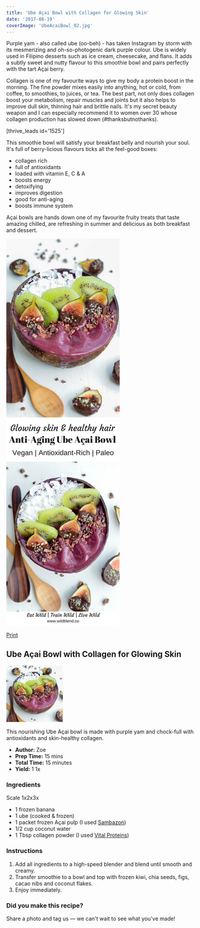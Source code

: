```yaml
---
title: 'Ube Açai Bowl with Collagen for Glowing Skin'
date: '2017-08-19'
coverImage: 'UbeAcaiBowl_02.jpg'
---
```


Purple yam - also called ube (oo-beh) - has taken Instagram by storm with its mesmerizing and oh-so-photogenic dark purple colour. Ube is widely used in Filipino desserts such as ice cream, cheesecake, and flans. It adds a subtly sweet and nutty flavour to this smoothie bowl and pairs perfectly with the tart Açai berry.

Collagen is one of my favourite ways to give my body a protein boost in the morning. The fine powder mixes easily into anything, hot or cold, from coffee, to smoothies, to juices, or tea. The best part, not only does collagen boost your metabolism, repair muscles and joints but it also helps to improve dull skin, thinning hair and brittle nails. It's my secret beauty weapon and I can especially recommend it to women over 30 whose collagen production has slowed down (#thanksbutnothanks).

\[thrive_leads id='1525'\]

This smoothie bowl will satisfy your breakfast belly and nourish your soul. It's full of berry-licious flavours ticks all the feel-good boxes:

- collagen rich
- full of antioxidants
- loaded with vitamin E, C & A
- boosts energy
- detoxifying
- improves digestion
- good for anti-aging
- boosts immune system

Açai bowls are hands down one of my favourite fruity treats that taste amazing chilled, are refreshing in summer and delicious as both breakfast and dessert.

![PIN Ube Acai Bowl](images/PIN-Ube-Acai-Bowl.jpg)

[Print](http://localhost:10003/ube-acai-bowl/print/1001/)

## Ube Açai Bowl with Collagen for Glowing Skin

![UBe Acai Bowl](images/ube-acai-bowl-schema.jpg)

This nourishing Ube Açai bowl is made with purple yam and chock-full with antioxidants and skin-healthy collagen.

- **Author:** Zoe
- **Prep Time:** 15 mins
- **Total Time:** 15 minutes
- **Yield:** 1 1x

### Ingredients

Scale 1x2x3x

- 1 frozen banana
- 1 ube (cooked & frozen)
- 1 packet frozen Açai pulp (I used [Sambazon](https://www.sambazon.com/superfruit-packs/))
- 1/2 cup coconut water
- 1 Tbsp collagen powder (I used [Vital Proteins](https://www.vitalproteins.com/products/vanilla-collagen-peptides))

### Instructions

1. Add all ingredients to a high-speed blender and blend until smooth and creamy.
2. Transfer smoothie to a bowl and top with frozen kiwi, chia seeds, figs, cacao nibs and coconut flakes.
3. Enjoy immediately.

### Did you make this recipe?

Share a photo and tag us — we can't wait to see what you've made!

<script type="text/javascript">(function(){ var buttonClass = 'tasty-recipes-scale-button', buttonActiveClass = 'tasty-recipes-scale-button-active', buttons = document.querySelectorAll('.tasty-recipes-scale-button'); if ( ! buttons ) { return; } /* frac.js (C) 2012-present SheetJS -- http://sheetjs.com */ /* bothEquals() avoids use of &&, which gets prettified by WordPress. */ var bothEquals = function( d1, d2, D ) { var ret = 0; if (d1<=D) { ret++; } if (d2<=D) { ret++; } return ret === 2; }; var frac=function frac(x,D,mixed){var n1=Math.floor(x),d1=1;var n2=n1+1,d2=1;if(x!==n1)while(bothEquals(d1,d2,D)){var m=(n1+n2)/(d1+d2);if(x===m){if(d1+d2<=D){d1+=d2;n1+=n2;d2=D+1}else if(d1>d2)d2=D+1;else d1=D+1;break}else if(x<m){n2=n1+n2;d2=d1+d2}else{n1=n1+n2;d1=d1+d2}}if(d1>D){d1=d2;n1=n2}if(!mixed)return[0,n1,d1];var q=Math.floor(n1/d1);return[q,n1-q*d1,d1]};frac.cont=function cont(x,D,mixed){var sgn=x<0?-1:1;var B=x*sgn;var P_2=0,P_1=1,P=0;var Q_2=1,Q_1=0,Q=0;var A=Math.floor(B);while(Q_1<D){A=Math.floor(B);P=A*P_1+P_2;Q=A*Q_1+Q_2;if(B-A<5e-8)break;B=1/(B-A);P_2=P_1;P_1=P;Q_2=Q_1;Q_1=Q}if(Q>D){if(Q_1>D){Q=Q_2;P=P_2}else{Q=Q_1;P=P_1}}if(!mixed)return[0,sgn*P,Q];var q=Math.floor(sgn*P/Q);return[q,sgn*P-q*Q,Q]}; buttons.forEach(function(button){ button.addEventListener('click', function(event){ event.preventDefault(); var recipe = event.target.closest('.tasty-recipes'); if ( ! recipe ) { return; } var otherButtons = recipe.querySelectorAll('.' + buttonClass); otherButtons.forEach(function(bt){ bt.classList.remove(buttonActiveClass); }); button.classList.add(buttonActiveClass); <div></div> /* Scales all scalable amounts. */ var scalables = recipe.querySelectorAll('span[data-amount]'); var buttonAmount = parseFloat( button.dataset.amount ); scalables.forEach(function(scalable){ var amount = parseFloat( scalable.dataset.amount ) * buttonAmount; if ( parseFloat( amount ) !== parseInt( amount ) ) { var amountArray = frac.cont( amount, 9, true ); var newAmount = ''; if ( amountArray[1] !== 0 ) { newAmount = amountArray[1] + '/' + amountArray[2]; } if ( newAmount ) { newAmount = ' ' + newAmount; } if ( amountArray[0] ) { newAmount = amountArray[0] + newAmount; } amount = newAmount; } if ( typeof scalable.dataset.unit !== 'undefined' ) { amount += ' ' + scalable.dataset.unit; } scalable.innerText = amount; }); /* Appends " (x2)" indicator. */ var nonNumerics = recipe.querySelectorAll('[data-has-non-numeric-amount]'); nonNumerics.forEach(function(nonNumeric){ var indicator = nonNumeric.querySelector('span[data-non-numeric-label]'); if ( indicator ) { nonNumeric.removeChild(indicator); } if ( 1 !== buttonAmount ) { var indicator = document.createElement('span'); indicator.setAttribute('data-non-numeric-label', true); var text = document.createTextNode(' (x' + buttonAmount + ')'); indicator.appendChild(text); nonNumeric.appendChild(indicator); } }); }); }); }()); <div></div></script>
